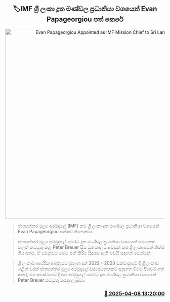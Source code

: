 <p align='center'><b><h2 align='center' title='Evan Papageorgiou Appointed as IMF Mission Chief to Sri Lanka'>🏷IMF ශ්‍රී ලංකා දූත මණ්ඩල ප්‍රධානියා වශයෙන් Evan Papageorgiou පත් කෙරේ</h2></b></p>
<p align='center'><img src='https://helakuru.sgp1.cdn.digitaloceanspaces.com/esana/images/lib/Evan-Papageorgiou.jpg' width='600' alt='Evan Papageorgiou Appointed as IMF Mission Chief to Sri Lanka'></p>

> ජාත්‍යන්තර මූල්‍ය අරමුදලේ (IMF) නව ශ්‍රී ලංකා දූත මණ්ඩල ප්‍රධානියා වශයෙන් Evan Papageorgiou පත්කර තිබෙනවා.

> ජාත්‍යන්තර මූල්‍ය අරමුදලේ මෙරට දූත මණ්ඩල ප්‍රධානියා වශයෙන් මෙතෙක් කලක් කටයුතු කළ Peter Breuer සිය ධුර කාලය අවසන් කර ශ්‍රී ලංකාවෙන් නික්ම ගිය අතර, ඒ වෙනුවට මෙම පත් කිරීම සිදුකර ඇති බවයි සඳහන් වෙන්නේ.

> ශ්‍රී ලංකාව ආර්ථික අර්බුදයට මුහුණ දුන් 2022 - 2023 වකවානුවේ දී ශ්‍රී ලංකාව යළිත් වරක් ජාත්‍යන්තර මූල්‍ය අරමුදලේ වැඩසටහනකට අනුගත වීමට පියවර ගත් අතර, එම අවස්ථාවේ දී එම අරමුදලේ මෙරට දූත මණ්ඩල ප්‍රධානියා වශයෙන් Peter Breuer කටයුතු කරනු ලැබුවා.



<h3 align='right'><a href='https://www.helakuru.lk/esana/p/109073/'>📅 2025-04-08 13:20:00</a></h3>
